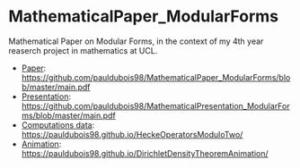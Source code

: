 # MathematicalPaper_ModularForms
Mathematical Paper on Modular Forms, in the context of my 4th year reaserch project in mathematics at UCL.

- [Paper](https://github.com/pauldubois98/MathematicalPaper_ModularForms/blob/master/main.pdf): https://github.com/pauldubois98/MathematicalPaper_ModularForms/blob/master/main.pdf
- [Presentation](https://github.com/pauldubois98/MathematicalPresentation_ModularForms/blob/master/main.pdf): https://github.com/pauldubois98/MathematicalPresentation_ModularForms/blob/master/main.pdf
- [Computations data](https://pauldubois98.github.io/HeckeOperatorsModuloTwo/): https://pauldubois98.github.io/HeckeOperatorsModuloTwo/
- [Animation](https://pauldubois98.github.io/DirichletDensityTheoremAnimation/): https://pauldubois98.github.io/DirichletDensityTheoremAnimation/
